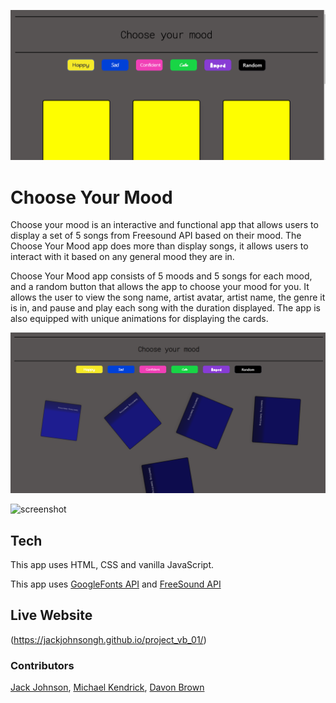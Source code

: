 ![screenshot](./assets/images/landingpage.png)

# Choose Your Mood
Choose your mood is an interactive and functional app that allows users to display a set of 5 songs from Freesound API based on their mood. The Choose Your Mood app does more than display songs, it allows users to interact with it based on any general mood they are in. 

Choose Your Mood app consists of 5 moods and 5 songs for each mood, and a random button that allows the app to choose your mood for you. It allows the user to view the song name, artist avatar, artist name, the genre it is in, and pause and play each song with the duration displayed. The app is also equipped with unique animations for displaying the cards. 

![screenshot](./assets/images/animations.png)

![screenshot](./)

## Tech
This app uses HTML, CSS and vanilla JavaScript.

This app uses [GoogleFonts API](https://developers.google.com/fonts) and [FreeSound API](https://freesound.org/docs/api/overview.html)

## Live Website

(https://jackjohnsongh.github.io/project_vb_01/)

### Contributors 
[Jack Johnson](https://github.com/JackJohnsonGH), [Michael Kendrick](https://github.com/swazunga), [Davon Brown](https://github.com/DavonHB)